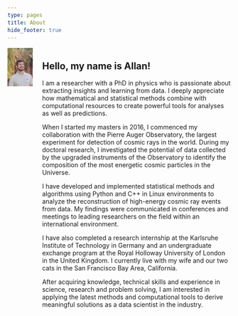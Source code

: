 ```yaml
---
type: pages
title: About
hide_footer: true
---
```



<div class="columns">
    <div class="column is-4">
        <img align="left" width="300" src="/img/allan.jpg" style="margin-top:2px;margin-right:30px;margin-bottom:4px">
    </div>
    <div class="column is-7">
        <h2>Hello, my name is Allan!</h2>
        <p>
            I am a researcher with a PhD in physics who is passionate about extracting insights and learning from data.
            I deeply appreciate how mathematical and statistical methods combine with computational resources to create powerful tools for analyses as well as predictions.
        </p>
        <p>
            When I started my masters in 2016, I commenced my collaboration with the Pierre Auger Observatory, the largest experiment for detection of cosmic rays in the world.
            During my doctoral research, I investigated the potential of data collected by the upgraded instruments of the Observatory to identify the composition of the most energetic cosmic particles in the Universe.
        </p>
        <p>
            I have developed and implemented statistical methods and algorithms using Python and C++ in Linux environments to analyze the reconstruction of high-energy cosmic ray events from data.
            My findings were communicated in conferences and meetings to leading researchers on the field within an international environment.
        </p>
        <p>
            I have also completed a research internship at the Karlsruhe Institute of Technology in Germany and an undergraduate exchange program at the Royal Holloway University of London in the United Kingdom.
            I currently live with my wife and our two cats in the San Francisco Bay Area, California.
        </p>
        <p>
            After acquiring knowledge, technical skills and experience in science, research and problem solving, I am interested in applying the latest methods and computational tools to derive meaningful solutions as a data scientist in the industry.
        </p>
    </div>
</div>

